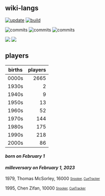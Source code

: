 ## wiki-langs
[![update](https://github.com/dreamerminsk/wiki-langs/actions/workflows/update-tables.yml/badge.svg)](https://github.com/dreamerminsk/wiki-langs/actions/workflows/update-tables.yml)
[![build](https://github.com/dreamerminsk/wiki-langs/actions/workflows/build.yml/badge.svg)](https://github.com/dreamerminsk/wiki-langs/actions/workflows/build.yml)

![commits](https://img.shields.io/github/commit-activity/y/dreamerminsk/wiki-langs)
![commits](https://img.shields.io/github/commit-activity/m/dreamerminsk/wiki-langs)
![commits](https://img.shields.io/github/commit-activity/w/dreamerminsk/wiki-langs)

![](https://img.shields.io/github/languages/code-size/dreamerminsk/wiki-langs)
![](https://img.shields.io/github/repo-size/dreamerminsk/wiki-langs)

## players
| births | players |
| :----: | ------: |
| 0000s | 2665 |
| 1930s | 2 |
| 1940s | 9 |
| 1950s | 13 |
| 1960s | 52 |
| 1970s | 144 |
| 1980s | 175 |
| 1990s | 218 |
| 2000s | 86 |

#### ***born on February  1***


#### ***milleversary on February  1, 2023***
1979, Thomas McSorley, 16000 <sub><sup>[Snooker](http://www.snooker.org/res/index.asp?player=1185), [CueTracker](http://cuetracker.net/Players/thomas-mcsorley/)</sup></sub>

1995, Chen Zifan, 10000 <sub><sup>[Snooker](http://www.snooker.org/res/index.asp?player=933), [CueTracker](http://cuetracker.net/Players/chen-zifan/)</sup></sub>



